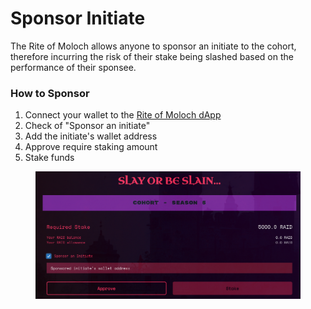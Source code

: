 # Sponsor Initiate

The Rite of Moloch allows anyone to sponsor an initiate to the cohort, therefore incurring the risk of their stake being slashed based on the performance of their sponsee.

### How to Sponsor

1. Connect your wallet to the [Rite of Moloch dApp](http://initiate-rite.xyz)
2. Check of "Sponsor an initiate"
3. Add the initiate's wallet address
4. Approve require staking amount
5. Stake funds

<figure><img src="../.gitbook/assets/Screen Shot 2022-09-18 at 3.19.57 PM.png" alt=""><figcaption></figcaption></figure>
